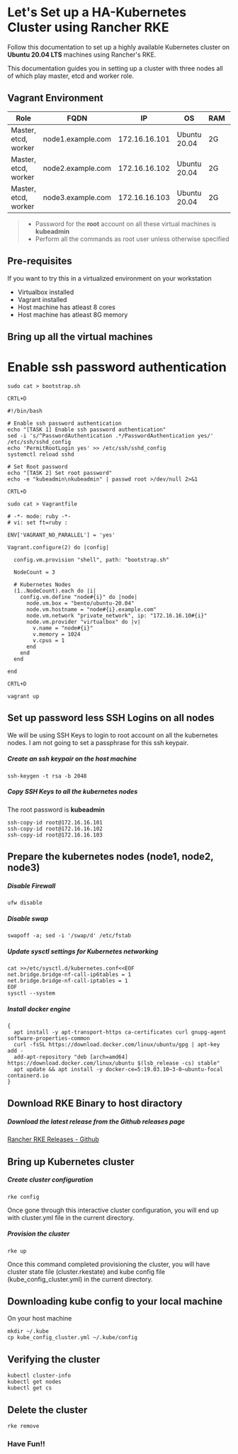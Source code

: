 # Let's Set up a HA-Kubernetes Cluster using Rancher RKE
Follow this documentation to set up a highly available Kubernetes cluster on __Ubuntu 20.04 LTS__ machines using Rancher's RKE.

This documentation guides you in setting up a cluster with three nodes all of which play master, etcd and worker role.

## Vagrant Environment
|Role|FQDN|IP|OS|RAM|CPU|
|----|----|----|----|----|----|
|Master, etcd, worker|node1.example.com|172.16.16.101|Ubuntu 20.04|2G|2|
|Master, etcd, worker|node2.example.com|172.16.16.102|Ubuntu 20.04|2G|2|
|Master, etcd, worker|node3.example.com|172.16.16.103|Ubuntu 20.04|2G|2|

> * Password for the **root** account on all these virtual machines is **kubeadmin**
> * Perform all the commands as root user unless otherwise specified

## Pre-requisites
If you want to try this in a virtualized environment on your workstation
* Virtualbox installed
* Vagrant installed
* Host machine has atleast 8 cores
* Host machine has atleast 8G memory

## Bring up all the virtual machines



# Enable ssh password authentication

```
sudo cat > bootstrap.sh

CRTL+D

```
```
#!/bin/bash

# Enable ssh password authentication
echo "[TASK 1] Enable ssh password authentication"
sed -i 's/^PasswordAuthentication .*/PasswordAuthentication yes/' /etc/ssh/sshd_config
echo 'PermitRootLogin yes' >> /etc/ssh/sshd_config
systemctl reload sshd

# Set Root password
echo "[TASK 2] Set root password"
echo -e "kubeadmin\nkubeadmin" | passwd root >/dev/null 2>&1

```

```
CRTL+D
```


```
sudo cat > Vagrantfile

```


```
# -*- mode: ruby -*-
# vi: set ft=ruby :

ENV['VAGRANT_NO_PARALLEL'] = 'yes'

Vagrant.configure(2) do |config|

  config.vm.provision "shell", path: "bootstrap.sh"

  NodeCount = 3

  # Kubernetes Nodes
  (1..NodeCount).each do |i|
    config.vm.define "node#{i}" do |node|
      node.vm.box = "bento/ubuntu-20.04"
      node.vm.hostname = "node#{i}.example.com"
      node.vm.network "private_network", ip: "172.16.16.10#{i}"
      node.vm.provider "virtualbox" do |v|
        v.name = "node#{i}"
        v.memory = 1024
        v.cpus = 1
      end
    end
  end

end

```
```
CRTL+D
```

```
vagrant up
```



## Set up password less SSH Logins on all nodes
We will be using SSH Keys to login to root account on all the kubernetes nodes. I am not going to set a passphrase for this ssh keypair.
##### Create an ssh keypair on the host machine
```
ssh-keygen -t rsa -b 2048
```
##### Copy SSH Keys to all the kubernetes nodes
The root password is **kubeadmin**
```
ssh-copy-id root@172.16.16.101
ssh-copy-id root@172.16.16.102
ssh-copy-id root@172.16.16.103
```

## Prepare the kubernetes nodes (node1, node2, node3)
##### Disable Firewall
```
ufw disable
```
##### Disable swap
```
swapoff -a; sed -i '/swap/d' /etc/fstab
```
##### Update sysctl settings for Kubernetes networking
```
cat >>/etc/sysctl.d/kubernetes.conf<<EOF
net.bridge.bridge-nf-call-ip6tables = 1
net.bridge.bridge-nf-call-iptables = 1
EOF
sysctl --system
```
##### Install docker engine
```
{
  apt install -y apt-transport-https ca-certificates curl gnupg-agent software-properties-common
  curl -fsSL https://download.docker.com/linux/ubuntu/gpg | apt-key add -
  add-apt-repository "deb [arch=amd64] https://download.docker.com/linux/ubuntu $(lsb_release -cs) stable"
  apt update && apt install -y docker-ce=5:19.03.10~3-0~ubuntu-focal containerd.io
}
```
## Download RKE Binary to host diractory
##### Download the latest release from the Github releases page
[Rancher RKE Releases - Github](https://github.com/rancher/rke/releases)



## Bring up Kubernetes cluster
##### Create cluster configuration
```
rke config
```
Once gone through this interactive cluster configuration, you will end up with cluster.yml file in the current directory.

##### Provision the cluster
```
rke up
```
Once this command completed provisioning the cluster, you will have cluster state file (cluster.rkestate) and kube config file (kube_config_cluster.yml) in the current directory.

## Downloading kube config to your local machine
On your host machine
```
mkdir ~/.kube
cp kube_config_cluster.yml ~/.kube/config
```

## Verifying the cluster
```
kubectl cluster-info
kubectl get nodes
kubectl get cs
```

## Delete the cluster
```
rke remove
```

### Have Fun!!
